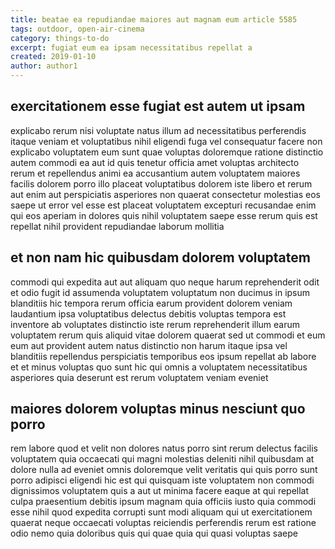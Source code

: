 ```yaml
---
title: beatae ea repudiandae maiores aut magnam eum article 5585
tags: outdoor, open-air-cinema
category: things-to-do
excerpt: fugiat eum ea ipsam necessitatibus repellat a
created: 2019-01-10
author: author1
---
```


## exercitationem esse fugiat est autem ut ipsam

explicabo rerum nisi voluptate natus illum ad necessitatibus perferendis itaque veniam et voluptatibus nihil eligendi fuga vel consequatur facere non explicabo voluptatem eum sunt quae voluptas doloremque ratione distinctio autem commodi ea aut id quis tenetur officia amet voluptas architecto rerum et repellendus animi ea accusantium autem voluptatem maiores facilis dolorem porro illo placeat voluptatibus dolorem iste libero et rerum aut enim aut perspiciatis asperiores non quaerat consectetur molestias eos saepe ut error vel esse est placeat voluptatem excepturi recusandae enim qui eos aperiam in dolores quis nihil voluptatem saepe esse rerum quis est repellat nihil provident repudiandae laborum mollitia

## et non nam hic quibusdam dolorem voluptatem

commodi qui expedita aut aut aliquam quo neque harum reprehenderit odit et odio fugit id assumenda voluptatem voluptatum non ducimus in ipsum blanditiis hic tempora rerum officia earum provident dolorem veniam laudantium ipsa voluptatibus delectus debitis voluptas tempora est inventore ab voluptates distinctio iste rerum reprehenderit illum earum voluptatem rerum quis aliquid vitae dolorem quaerat sed ut commodi et eum eum aut provident autem natus distinctio non harum itaque ipsa vel blanditiis repellendus perspiciatis temporibus eos ipsum repellat ab labore et et minus voluptas quo sunt hic qui omnis a voluptatem necessitatibus asperiores quia deserunt est rerum voluptatem veniam eveniet

## maiores dolorem voluptas minus nesciunt quo porro

rem labore quod et velit non dolores natus porro sint rerum delectus facilis voluptatem quia occaecati qui magni molestias deleniti nihil quibusdam at dolore nulla ad eveniet omnis doloremque velit veritatis qui quis porro sunt porro adipisci eligendi hic est qui quisquam iste voluptatem non commodi dignissimos voluptatem quis a aut ut minima facere eaque at qui repellat culpa praesentium debitis ipsum magnam quia officiis iusto quia commodi esse nihil quod expedita corrupti sunt modi aliquam qui ut exercitationem quaerat neque occaecati voluptas reiciendis perferendis rerum est ratione odio nemo quia doloribus quis qui quae quia qui quasi voluptas saepe

